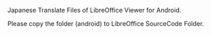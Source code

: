 Japanese Translate Files of LibreOffice Viewer for Android.

Please copy the folder (android) to LibreOffice SourceCode Folder.

